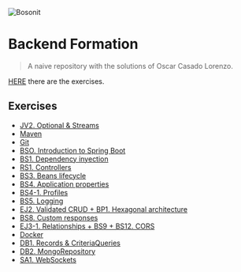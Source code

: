 ![Bosonit](https://cdn.bosonit.com/n-content/uploads/2021/12/bosonit_web.png)
# Backend Formation 
> A naive repository with the solutions of Oscar Casado Lorenzo.

[HERE](https://github.com/OscarCasadoLorenzo/JAVAExercises/blob/main/Java%20exercises.pdf) there are the exercises.

## Exercises

- [JV2. Optional & Streams](https://github.com/OscarCasadoLorenzo/JAVAExercises/tree/main/StreamAndOptional)
- [Maven](https://github.com/OscarCasadoLorenzo/JAVAExercises/tree/main/MavenRefactor)
- [Git](https://github.com/OscarCasadoLorenzo/JAVAExercises/tree/main/GitExercise)
- [BSO. Introduction to Spring Boot](https://github.com/OscarCasadoLorenzo/JAVAExercises/tree/main/SpringBootExercise)
- [BS1. Dependency inyection](https://github.com/OscarCasadoLorenzo/JAVAExercises/tree/main/DependencyInjection)
- [RS1. Controllers](https://github.com/OscarCasadoLorenzo/JAVAExercises/tree/main/CRUDExercise)
- [BS3. Beans lifecycle](https://github.com/OscarCasadoLorenzo/JAVAExercises/tree/main/BeansLifecycle)
- [BS4. Application properties](https://github.com/OscarCasadoLorenzo/JAVAExercises/tree/main/AppConfiguration)
- [BS4-1. Profiles](https://github.com/OscarCasadoLorenzo/JAVAExercises/tree/main/ProfilesConfiguration)
- [BS5. Logging](https://github.com/OscarCasadoLorenzo/JAVAExercises/tree/main/Logger)
- [EJ2. Validated CRUD + BP1. Hexagonal architecture](https://github.com/OscarCasadoLorenzo/JAVAExercises/tree/main/JPAExample)
- [BS8. Custom responses](https://github.com/OscarCasadoLorenzo/JAVAExercises/tree/main/ValidAndException)
- [EJ3-1. Relationships + BS9 + BS12. CORS](https://github.com/OscarCasadoLorenzo/JAVAExercises/tree/main/TableRelations)
- [Docker](https://github.com/OscarCasadoLorenzo/JAVAExercises/tree/main/PostgreDocker)
- [DB1. Records & CriteriaQueries](https://github.com/OscarCasadoLorenzo/JAVAExercises/tree/main/Records%26CriteriaQueries)
- [DB2. MongoRepository](https://github.com/OscarCasadoLorenzo/JAVAExercises/tree/main/MongoTemplate)
- [SA1. WebSockets](https://github.com/OscarCasadoLorenzo/JAVAExercises/tree/main/WebSockets)
